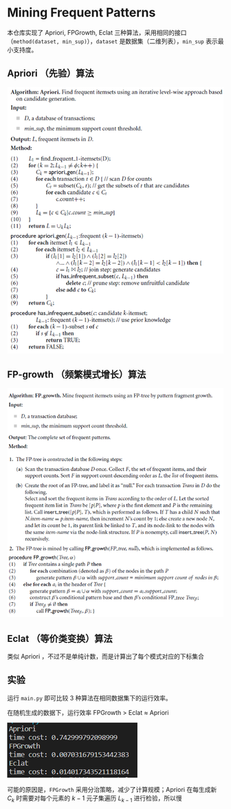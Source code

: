 # Mining Frequent Patterns

本仓库实现了 Apriori, FPGrowth, Eclat 三种算法，采用相同的接口（`method(dataset, min_sup)`），`dataset` 是数据集（二维列表），`min_sup` 表示最小支持度。 

## Apriori （先验）算法

![image-20220426134722602](README.assets/image-20220426134722602.png)

## FP-growth （频繁模式增长）算法

![image-20220426134816098](README.assets/image-20220426134816098.png)

## Eclat （等价类变换）算法

类似 Apriori ，不过不是单纯计数，而是计算出了每个模式对应的下标集合

## 实验

运行 `main.py` 即可比较 3 种算法在相同数据集下的运行效率。

在随机生成的数据下，运行效率 FPGrowth > Eclat ≈ Apriori

![image-20220429203007021](README.assets/image-20220429203007021.png)

可能的原因是，`FPGrowth` 采用分治策略，减少了计算规模；Apriori 在每生成新 $C_k$ 时需要对每个元素的 $k-1$ 元子集遍历 $L_{k-1}$ 进行检验，所以慢
